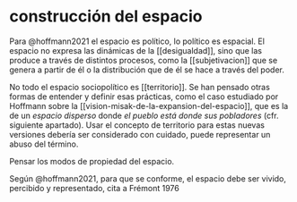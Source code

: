 # construcción del espacio
Para @hoffmann2021 el espacio es político, lo político es espacial. El espacio no expresa las dinámicas de la [[desigualdad]], sino que las produce a través de distintos procesos, como la [[subjetivacion]] que se genera a partir de él o la distribución que de él se hace a través del poder.

No todo el espacio sociopolítico es [[territorio]]. Se han pensado otras formas de entender y definir esas prácticas, como el caso estudiado por Hoffmann sobre la [[vision-misak-de-la-expansion-del-espacio]], que es la de un *espacio disperso* donde *el pueblo está donde sus pobladores* (cfr. siguiente apartado). Usar el concepto de territorio para estas nuevas versiones debería ser considerado con cuidado, puede representar un abuso del término.

Pensar los modos de propiedad del espacio.

Según @hoffmann2021, para que se conforme, el espacio debe ser vivido, percibido y representado, cita a Frémont 1976
